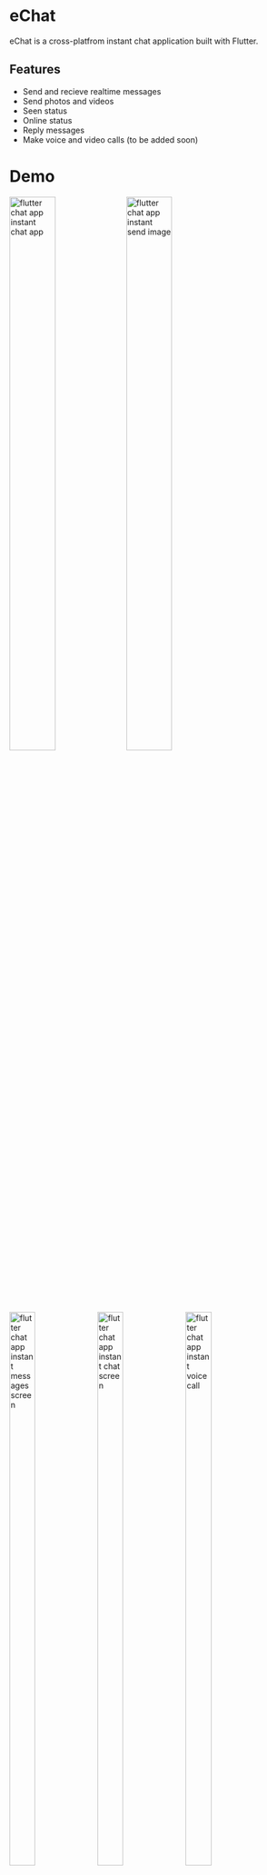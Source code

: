 # eChat

eChat is a cross-platfrom instant chat application built with Flutter.

## Features
- Send and recieve realtime messages
- Send photos and videos
- Seen status
- Online status
- Reply messages
- Make voice and video calls (to be added soon)

# Demo
<p float="left">   
  <img src="https://user-images.githubusercontent.com/48331678/91775664-44615b00-ebf4-11ea-945d-436b210f4294.gif" width="40%" height="50%" alt="flutter chat app instant chat app"/>     
  <img src="https://user-images.githubusercontent.com/48331678/91775854-d23d4600-ebf4-11ea-8eb8-084fec6042c0.gif" width="40%" height="50%" alt="flutter chat app instant send image"/>
</p>

<p float="left">  
  <img src="https://user-images.githubusercontent.com/48331678/91776037-4a0b7080-ebf5-11ea-835b-7de0acd8dfea.png" width="30%" height="50%" alt="flutter chat app instant messages screen"/>  
  <img src="https://user-images.githubusercontent.com/48331678/91776207-948ced00-ebf5-11ea-9c15-869b9eeb1429.png" width="30%" height="50%" alt="flutter chat app instant chat screen"/>  
  <img src="https://user-images.githubusercontent.com/48331678/91776248-ad959e00-ebf5-11ea-84ed-abbe8c1d8cfc.gif" width="30%" height="50%" alt="flutter chat app instant voice call"/>    
</p>

## Feel free to pull the project and run on you own machine

#### Installation
**Note:** Make sure your Flutter environment is setup

In the command line:

    $ git clone https://github.com/melhamin/eChat.git
    $ cd eChat/
    $ flutter run

### For running on Android or IOS emulator   

    Make sure you have an emulator installed and running.
    Run the following command in your terminal.
    $ flutter run


##### Check out Flutter’s [documentation](http://flutter.io/) for help getting start with your Flutter project.

# License
```
MIT License

Copyright (c) 2018 Rohan Taneja

Permission is hereby granted, free of charge, to any person obtaining a copy
of this software and associated documentation files (the "Software"), to deal
in the Software without restriction, including without limitation the rights
to use, copy, modify, merge, publish, distribute, sublicense, and/or sell
copies of the Software, and to permit persons to whom the Software is
furnished to do so, subject to the following conditions:

The above copyright notice and this permission notice shall be included in all
copies or substantial portions of the Software.

THE SOFTWARE IS PROVIDED "AS IS", WITHOUT WARRANTY OF ANY KIND, EXPRESS OR
IMPLIED, INCLUDING BUT NOT LIMITED TO THE WARRANTIES OF MERCHANTABILITY,
FITNESS FOR A PARTICULAR PURPOSE AND NONINFRINGEMENT. IN NO EVENT SHALL THE
AUTHORS OR COPYRIGHT HOLDERS BE LIABLE FOR ANY CLAIM, DAMAGES OR OTHER
LIABILITY, WHETHER IN AN ACTION OF CONTRACT, TORT OR OTHERWISE, ARISING FROM,
OUT OF OR IN CONNECTION WITH THE SOFTWARE OR THE USE OR OTHER DEALINGS IN THE
SOFTWARE.

```

